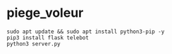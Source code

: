 # piege_voleur
```
sudo apt update && sudo apt install python3-pip -y
pip3 install flask telebot
python3 server.py
```

